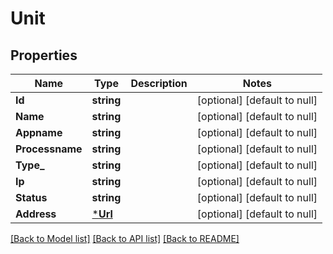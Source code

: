 # Unit

## Properties
Name | Type | Description | Notes
------------ | ------------- | ------------- | -------------
**Id** | **string** |  | [optional] [default to null]
**Name** | **string** |  | [optional] [default to null]
**Appname** | **string** |  | [optional] [default to null]
**Processname** | **string** |  | [optional] [default to null]
**Type_** | **string** |  | [optional] [default to null]
**Ip** | **string** |  | [optional] [default to null]
**Status** | **string** |  | [optional] [default to null]
**Address** | [***Url**](URL.md) |  | [optional] [default to null]

[[Back to Model list]](../README.md#documentation-for-models) [[Back to API list]](../README.md#documentation-for-api-endpoints) [[Back to README]](../README.md)



